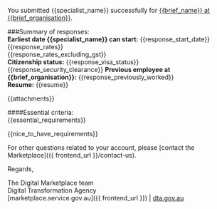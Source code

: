 You submitted {{specialist_name}} successfully for [{{brief_name}} at {{brief_organisation}}]({{frontend_url}}/2/digital-marketplace/opportunities/{brief_id}).  
  
###Summary of responses:  
**Earliest date {{specialist_name}} can start:** {{response_start_date}}  
{{response_rates}}  
{{response_rates_excluding_gst}}  
**Citizenship status:** {{response_visa_status}}  {{response_security_clearance}}
**Previous employee at {{brief_organisation}}:** {{response_previously_worked}}  
**Resume:** {{resume}}  
  
{{attachments}}  
  
####Essential criteria:  
{{essential_requirements}}  
  
{{nice_to_have_requirements}}  
   
  
For other questions related to your account, please [contact the Marketplace]({{ frontend_url }}/contact-us).  
  
Regards,  
  
The Digital Marketplace team  
Digital Transformation Agency  
[marketplace.service.gov.au]({{ frontend_url }}) | [dta.gov.au](https://dta.gov.au)
